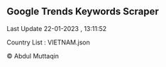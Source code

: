 

## Google Trends Keywords Scraper 
 
Last Update 22-01-2023 , 13:11:52

Country List :
VIETNAM.json



© Abdul Muttaqin 
